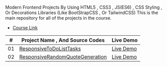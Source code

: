 Modern Frontend Projects By Using HTML5 , CSS3 , JS(ES6) , CSS Styling , Or Decorations Libraries (Like BootStrapCSS , Or TailwindCSS) 
This is the main repository for all of the projects in the course.

- [Course Link](https://github.com/MahmoudKhalidShabaanOmar2/ModernFrontEndProjects)

| #   | Project Name  , And Source Codes                        | Live Demo   |
|-----|---------------------------------------------------------|-------------|
| 01  | [ResponsiveToDoListTasks](https://github.com/MahmoudKhalidShabaanOmar2/ModernFrontEndProjects/tree/main/ResponsiveToDoList)           | [Live Demo](https://mahmoudkhalidshabaanomar2.github.io/ModernFrontEndProjects/ResponsiveToDoList/) |
| 02  | [ResponsiveRandomQuoteGeneration](https://github.com/MahmoudKhalidShabaanOmar2/ModernFrontEndProjects/ResponsiveRandomQuotesGeneration)           | [Live Demo](https://github.com/MahmoudKhalidShabaanOmar2/ModernFrontEndProjects/ResponsiveRandomQuotesGeneration/) |
